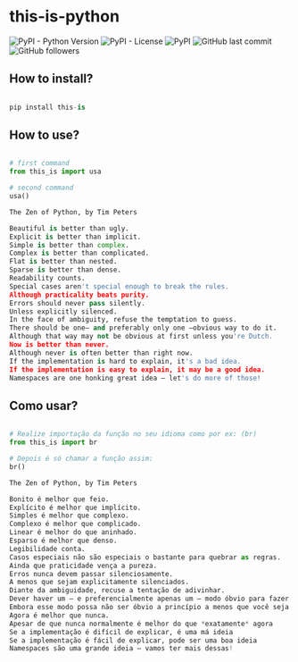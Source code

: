 # this-is-python

![PyPI - Python Version](https://img.shields.io/pypi/pyversions/this-is)
![PyPI - License](https://img.shields.io/pypi/l/this-is)
![PyPI](https://img.shields.io/pypi/v/this-is)
![GitHub last commit](https://img.shields.io/github/last-commit/FernandoCelmer/this-is-python) ![GitHub followers](https://img.shields.io/github/followers/FernandoCelmer?label=Fernando%20Celmer&style=social)

## How to install?
```python

pip install this-is

```

## How to use?

```python

# first command
from this_is import usa

# second command
usa()

The Zen of Python, by Tim Peters

Beautiful is better than ugly.
Explicit is better than implicit.
Simple is better than complex.
Complex is better than complicated.
Flat is better than nested.
Sparse is better than dense.
Readability counts.
Special cases aren't special enough to break the rules.
Although practicality beats purity.
Errors should never pass silently.
Unless explicitly silenced.
In the face of ambiguity, refuse the temptation to guess.
There should be one– and preferably only one –obvious way to do it.
Although that way may not be obvious at first unless you're Dutch.
Now is better than never.
Although never is often better than right now.
If the implementation is hard to explain, it's a bad idea.
If the implementation is easy to explain, it may be a good idea.
Namespaces are one honking great idea – let's do more of those!
```

## Como usar?

```python

# Realize importação da função no seu idioma como por ex: (br)
from this_is import br

# Depois é só chamar a função assim:
br()

The Zen of Python, by Tim Peters

Bonito é melhor que feio.
Explícito é melhor que implícito.
Simples é melhor que complexo.
Complexo é melhor que complicado.
Linear é melhor do que aninhado.
Esparso é melhor que denso.
Legibilidade conta.
Casos especiais não são especiais o bastante para quebrar as regras.
Ainda que praticidade vença a pureza.
Erros nunca devem passar silenciosamente. 
A menos que sejam explicitamente silenciados.
Diante da ambiguidade, recuse a tentação de adivinhar.
Dever haver um — e preferencialmente apenas um — modo óbvio para fazer algo.
Embora esse modo possa não ser óbvio a princípio a menos que você seja holandês.
Agora é melhor que nunca.
Apesar de que nunca normalmente é melhor do que *exatamente* agora
Se a implementação é difícil de explicar, é uma má ideia
Se a implementação é fácil de explicar, pode ser uma boa ideia
Namespaces são uma grande ideia — vamos ter mais dessas!
```

